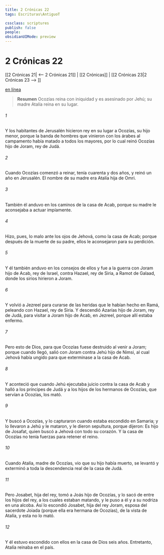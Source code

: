 ```yaml
---
title: 2 Crónicas 22
tags: Escrituras\AntiguoT

cssclass: scriptures
publish: false
people:
obsidianUIMode: preview
---
```


# 2 Crónicas 22
[[2 Crónicas 21| <-- 2 Crónicas 21]] | [[2 Crónicas]] | [[2 Crónicas 23|2 Crónicas 23 --> ]]

[en línea](https://churchofjesuschrist.org/study/scriptures/ot/2-chr/22?lang=spa)

> __Resumen__
Ocozías reina con iniquidad y es asesinado por Jehú; su madre Atalía reina en su lugar.

###### 1 
Y los habitantes de Jerusalén hicieron rey en su lugar a Ocozías, su hijo menor, porque la banda de hombres que vinieron con los árabes al campamento había matado a todos los mayores, por lo cual reinó Ocozías hijo de Joram, rey de Judá.

###### 2 
Cuando Ocozías comenzó a reinar, tenía cuarenta y dos años, y reinó un año en Jerusalén. El nombre de su madre era Atalía hija de Omri.

###### 3 
También él anduvo en los caminos de la casa de Acab, porque su madre le aconsejaba a actuar impíamente.

###### 4 
Hizo, pues, lo malo ante los ojos de Jehová, como la casa de Acab; porque después de la muerte de su padre, ellos le aconsejaron para su perdición.

###### 5 
Y él también anduvo en los consejos de ellos y fue a la guerra con Joram hijo de Acab, rey de Israel, contra Hazael, rey de Siria, a Ramot de Galaad, donde los sirios hirieron a Joram.

###### 6 
Y volvió a Jezreel para curarse de las heridas que le habían hecho en Ramá, peleando con Hazael, rey de Siria. Y descendió Azarías hijo de Joram, rey de Judá, para visitar a Joram hijo de Acab, en Jezreel, porque allí estaba enfermo.

###### 7 
Pero esto  de Dios, para que Ocozías fuese destruido al venir a Joram; porque cuando llegó, salió con Joram contra Jehú hijo de Nimsi, al cual Jehová había ungido para que exterminase a la casa de Acab.

###### 8 
Y aconteció que cuando Jehú ejecutaba juicio contra la casa de Acab y halló a los príncipes de Judá y a los hijos de los hermanos de Ocozías, que servían a Ocozías, los mató.

###### 9 
Y buscó a Ocozías, y lo capturaron cuando estaba escondido en Samaria; y lo llevaron a Jehú y le mataron, y le dieron sepultura, porque dijeron: Es hijo de Josafat, quien buscó a Jehová con todo su corazón. Y la casa de Ocozías no tenía fuerzas para retener el reino.

###### 10 
Cuando Atalía, madre de Ocozías, vio que su hijo había muerto, se levantó y exterminó a toda la descendencia real de la casa de Judá.

###### 11 
Pero Josabet, hija del rey, tomó a Joás hijo de Ocozías, y lo sacó de entre los hijos del rey, a los cuales estaban matando, y le puso a él y a su nodriza en una alcoba. Así lo escondió Josabet, hija del rey Joram, esposa del sacerdote Joiada (porque ella era hermana de Ocozías), de la vista de Atalía, y esta no lo mató.

###### 12 
Y él estuvo escondido con ellos en la casa de Dios seis años. Entretanto, Atalía reinaba en el país.

